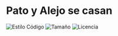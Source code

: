 # Pato y Alejo se casan

![Estilo Código](https://github.com/1cgonza/pato-y-alejo/actions/workflows/estilo-codigo.yml/badge.svg)
![Tamaño](https://img.shields.io/github/repo-size/1cgonza/pato-y-alejo?color=%235757f7&label=Tama%C3%B1o%20repo&logo=open-access&logoColor=white)
![Licencia](https://img.shields.io/github/license/1cgonza/pato-y-alejo?label=Licencia&logo=open-source-initiative&logoColor=white)
